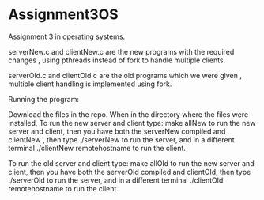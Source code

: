 # Assignment3OS
Assignment 3 in operating systems.

serverNew.c and clientNew.c are the new programs with the required changes , using pthreads instead of fork to handle multiple clients.

serverOld.c and clientOld.c are the old programs which we were given , multiple client handling is implemented using fork.

Running the program:

Download the files in the repo. When in the directory where the files were installed, To run the new server and client  type: make allNew to run the new server and client, then you have both the serverNew compiled and clientNew , then type ./serverNew to run the server, and in a different terminal ./clientNew remotehostname to run the client.

To run the old server and client type: make allOld to run the new server and client, then you have both the serverOld compiled and clientOld, then type ./serverOld to run the server, and in a different terminal ./clientOld remotehostname to run the client.
